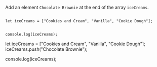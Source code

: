 Add an element `Chocolate Brownie` at the end of the array `iceCreams`.

<Editor lang="javascript" type="exercise">
<code>
let iceCreams = ["Cookies and Cream", "Vanilla", "Cookie Dough"];

console.log(iceCreams);
</code>

<solution>
let iceCreams = ["Cookies and Cream", "Vanilla", "Cookie Dough"];
iceCreams.push("Chocolate Brownie");

console.log(iceCreams);
</solution>
</Editor>